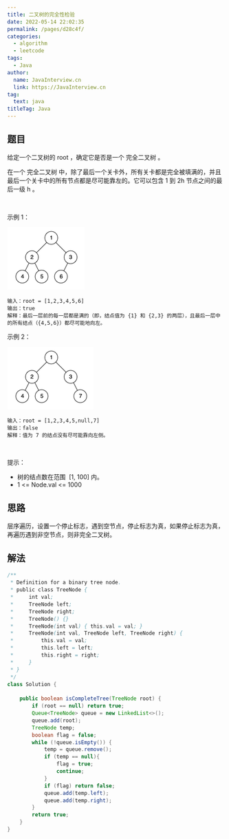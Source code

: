 ```yaml
---
title: 二叉树的完全性检验
date: 2022-05-14 22:02:35
permalink: /pages/d28c4f/
categories: 
  - algorithm
  - leetcode
tags: 
  - Java
author: 
  name: JavaInterview.cn
  link: https://JavaInterview.cn
tag: 
  text: java
titleTag: Java
---
```



## 题目
给定一个二叉树的 root ，确定它是否是一个 完全二叉树 。

在一个 完全二叉树 中，除了最后一个关卡外，所有关卡都是完全被填满的，并且最后一个关卡中的所有节点都是尽可能靠左的。它可以包含 1 到 2h 节点之间的最后一级 h 。

 

示例 1：

![](../../../media/pictures/leetcode/complete-binary-tree-1.png)


    输入：root = [1,2,3,4,5,6]
    输出：true
    解释：最后一层前的每一层都是满的（即，结点值为 {1} 和 {2,3} 的两层），且最后一层中的所有结点（{4,5,6}）都尽可能地向左。
示例 2：

![](../../../media/pictures/leetcode/complete-binary-tree-2.png)

    输入：root = [1,2,3,4,5,null,7]
    输出：false
    解释：值为 7 的结点没有尽可能靠向左侧。
 

提示：

- 树的结点数在范围  [1, 100] 内。
- 1 <= Node.val <= 1000



## 思路

层序遍历，设置一个停止标志，遇到空节点，停止标志为真，如果停止标志为真，再遍历遇到非空节点，则非完全二叉树。
## 解法
```java
/**
 * Definition for a binary tree node.
 * public class TreeNode {
 *     int val;
 *     TreeNode left;
 *     TreeNode right;
 *     TreeNode() {}
 *     TreeNode(int val) { this.val = val; }
 *     TreeNode(int val, TreeNode left, TreeNode right) {
 *         this.val = val;
 *         this.left = left;
 *         this.right = right;
 *     }
 * }
 */
class Solution {

    public boolean isCompleteTree(TreeNode root) {
        if (root == null) return true;
        Queue<TreeNode> queue = new LinkedList<>();
        queue.add(root);
        TreeNode temp;
        boolean flag = false;
        while (!queue.isEmpty()) {
            temp = queue.remove();
            if (temp == null){
                flag = true;
                continue;
            }
            if (flag) return false;
            queue.add(temp.left);
            queue.add(temp.right);
        }
        return true;
    }
}
```